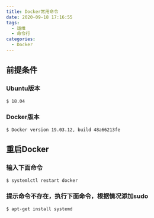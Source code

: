 ```yaml
---
title: Docker常用命令
date: 2020-09-18 17:16:55
tags:
  - 运维
  - 命令行
categories:
  - Docker
---
```


## 前提条件

### Ubuntu版本
```dos
$ 18.04
```

### Docker版本
```dos
$ Docker version 19.03.12, build 48a66213fe
```

<!--more-->

## 重启Docker

### 输入下面命令
```dos
$ systemlctl restart docker
```

### 提示命令不存在，执行下面命令，根据情况添加sudo
```dos
$ apt-get install systemd
```